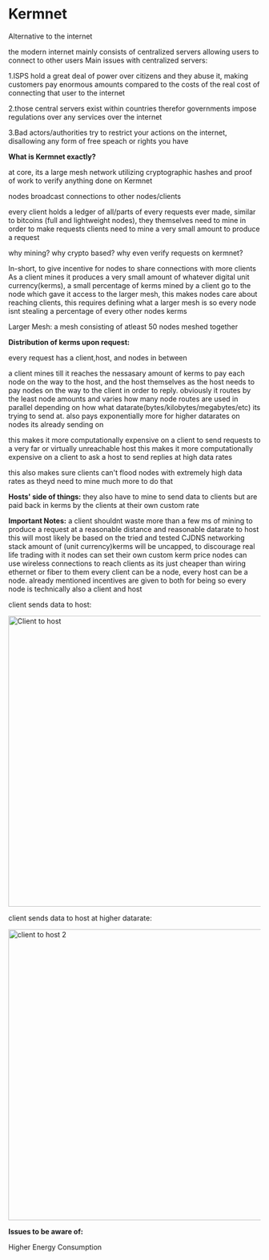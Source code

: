 # Kermnet
Alternative to the internet


the modern internet mainly consists of centralized servers allowing users to connect to other users
Main issues with centralized servers:

1.ISPS hold a great deal of power over citizens and they abuse it, making customers pay enormous amounts compared to the costs of the real cost of connecting that user to the internet

2.those central servers exist within countries therefor governments impose regulations over any services over the internet

3.Bad actors/authorities try to restrict your actions on the internet, disallowing any form of free speach or rights you have


**What is Kermnet exactly?**

at core, its a large mesh network utilizing cryptographic hashes and proof of work to verify anything done on Kermnet

nodes broadcast connections to other nodes/clients

every client holds a ledger of all/parts of every requests ever made, similar to bitcoins (full and lightweight nodes), they themselves need to mine in order to make requests
clients need to mine a very small amount to produce a request

why mining? why crypto based? why even verify requests on kermnet?

In-short, to give incentive for nodes to share connections with more clients
As a client mines it produces a very small amount of whatever digital unit currency(kerms), a small percentage of kerms mined by a client go to the node which gave it access to the larger mesh, this makes nodes care about reaching clients, this requires defining what a larger mesh is so every node isnt stealing a percentage of every other nodes kerms 

Larger Mesh: a mesh consisting of atleast 50 nodes meshed together


**Distribution of kerms upon request:**

every request has a client,host, and nodes in between

a client mines till it reaches the nessasary amount of kerms to pay each node on the way to the host, and the host themselves as the host needs to pay nodes on the way to the client in order to reply. obviously it routes by the least node amounts and varies how many node routes are used in parallel depending on how what datarate(bytes/kilobytes/megabytes/etc) its trying to send at. also pays exponentially more for higher datarates on nodes its already sending on

this makes it more computationally expensive on a client to send requests to a very far or virtually unreachable host
this makes it more computationally expensive on a client to ask a host to send replies at high data rates

this also makes sure clients can't flood nodes with extremely high data rates as theyd need to mine much more to do that



**Hosts' side of things:**
they also have to mine to send data to clients but are paid back in kerms by the clients at their own custom rate












**Important Notes:**
a client shouldnt waste more than a few ms of mining to produce a request at a reasonable distance and reasonable datarate to host
this will most likely be based on the tried and tested CJDNS networking stack
amount of (unit currency)kerms will be uncapped, to discourage real life trading with it
nodes can set their own custom kerm price
nodes can use wireless connections to reach clients as its just cheaper than wiring ethernet or fiber to them
every client can be a node, every host can be a node. already mentioned incentives are given to both for being so
every node is technically also a client and host



client sends data to host:

<img width="580" height="580" alt="Client to host" src="https://github.com/user-attachments/assets/a8a2eae2-5faa-4015-b27f-fc4320ca6945" />




client sends data to host at higher datarate:

<img width="580" height="580" alt="client to host 2" src="https://github.com/user-attachments/assets/8b08d7c5-61bb-4edd-b4f3-481a1783d5ef" />







**Issues to be aware of:**

Higher Energy Consumption
